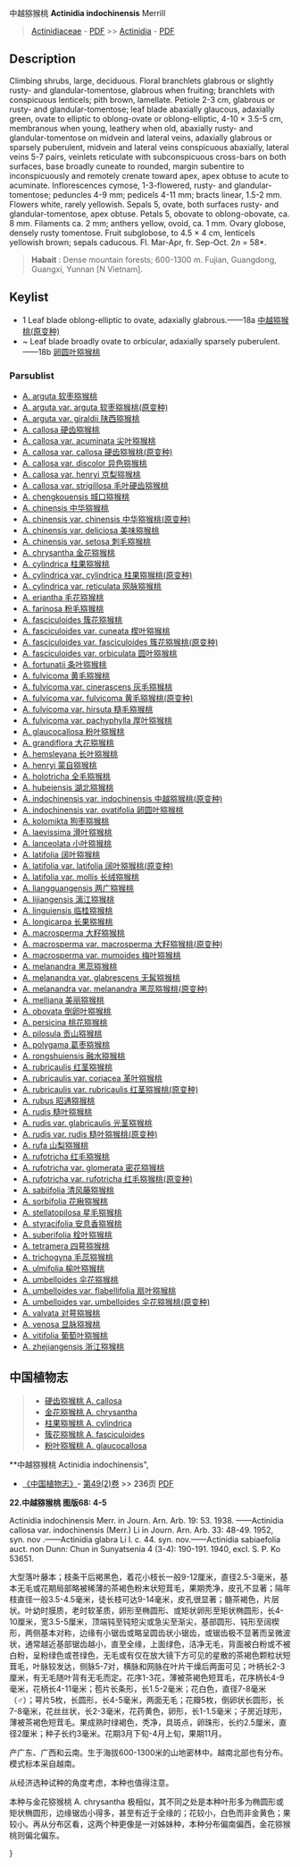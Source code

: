 中越猕猴桃 **Actinidia indochinensis** Merrill

> [Actinidiaceae](Actinidiaceae-猕猴桃科.md) - [PDF](http://www.iplant.cn/foc/pdf/Actinidiaceae.pdf) >> [Actinidia](Actinidia-猕猴桃属.md) - [PDF](http://www.iplant.cn/foc/pdf/Actinidia.pdf)

## Description

Climbing shrubs, large, deciduous. Floral branchlets glabrous or slightly rusty- and glandular-tomentose, glabrous when fruiting; branchlets with conspicuous lenticels; pith brown, lamellate. Petiole 2-3 cm, glabrous or rusty- and glandular-tomentose; leaf blade abaxially glaucous, adaxially green, ovate to elliptic to oblong-ovate or oblong-elliptic, 4-10 × 3.5-5 cm, membranous when young, leathery when old, abaxially rusty- and glandular-tomentose on midvein and lateral veins, adaxially glabrous or sparsely puberulent, midvein and lateral veins conspicuous abaxially, lateral veins 5-7 pairs, veinlets reticulate with subconspicuous cross-bars on both surfaces, base broadly cuneate to rounded, margin subentire to inconspicuously and remotely crenate toward apex, apex obtuse to acute to acuminate. Inflorescences cymose, 1-3-flowered, rusty- and glandular-tomentose; peduncles 4-9 mm; pedicels 4-11 mm; bracts linear, 1.5-2 mm. Flowers white, rarely yellowish. Sepals 5, ovate, both surfaces rusty- and glandular-tomentose, apex obtuse. Petals 5, obovate to oblong-obovate, ca. 8 mm. Filaments ca. 2 mm; anthers yellow, ovoid, ca. 1 mm. Ovary globose, densely rusty tomentose. Fruit subglobose, to 4.5 × 4 cm, lenticels yellowish brown; sepals caducous. Fl. Mar-Apr, fr. Sep-Oct. 2*n* = 58*.


> **Habait** : 
> Dense mountain forests; 600-1300 m. Fujian, Guangdong, Guangxi, Yunnan [N Vietnam].


## Keylist

* 1 Leaf blade oblong-elliptic to ovate, adaxially glabrous.——18a [中越猕猴桃(原变种)](Actinidia-indochinensis-var-indochinensis-中越狝猴桃(原变种).md)
* ~ Leaf blade broadly ovate to orbicular, adaxially sparsely puberulent.——18b [卵圆叶猕猴桃](Actinidia-indochinensis-var-ovatifolia-卵圆叶狝猴桃.md)

### Parsublist

* [A.  arguta  软枣猕猴桃](Actinidia-arguta-软枣狝猴桃.md)
* [A.  arguta var. arguta  软枣猕猴桃(原变种)](Actinidia-arguta-var-arguta-软枣狝猴桃(原变种).md)
* [A.  arguta var. giraldii  陕西猕猴桃](Actinidia-arguta-var-giraldii-陕西狝猴桃.md)
* [A.  callosa  硬齿猕猴桃](Actinidia-callosa-硬齿狝猴桃.md)
* [A.  callosa var. acuminata  尖叶猕猴桃](Actinidia-callosa-var-acuminata-尖叶狝猴桃.md)
* [A.  callosa var. callosa  硬齿猕猴桃(原变种)](Actinidia-callosa-var-callosa-硬齿狝猴桃(原变种).md)
* [A.  callosa var. discolor  异色猕猴桃](Actinidia-callosa-var-discolor-异色狝猴桃.md)
* [A.  callosa var. henryi  京梨猕猴桃](Actinidia-callosa-var-henryi-京梨狝猴桃.md)
* [A.  callosa var. strigillosa  毛叶硬齿猕猴桃](Actinidia-callosa-var-strigillosa-毛叶硬齿狝猴桃.md)
* [A.  chengkouensis  城口猕猴桃](Actinidia-chengkouensis-城口狝猴桃.md)
* [A.  chinensis  中华猕猴桃](Actinidia-chinensis-中华狝猴桃.md)
* [A.  chinensis var. chinensis  中华猕猴桃(原变种)](Actinidia-chinensis-var-chinensis-中华狝猴桃(原变种).md)
* [A.  chinensis var. deliciosa  美味猕猴桃](Actinidia-chinensis-var-deliciosa-美味狝猴桃.md)
* [A.  chinensis var. setosa  刺毛猕猴桃](Actinidia-chinensis-var-setosa-刺毛狝猴桃.md)
* [A.  chrysantha  金花猕猴桃](Actinidia-chrysantha-金花狝猴桃.md)
* [A.  cylindrica  柱果猕猴桃](Actinidia-cylindrica-柱果狝猴桃.md)
* [A.  cylindrica var. cylindrica  柱果猕猴桃(原变种)](Actinidia-cylindrica-var-cylindrica-柱果狝猴桃(原变种).md)
* [A.  cylindrica var. reticulata  网脉猕猴桃](Actinidia-cylindrica-var-reticulata-网脉狝猴桃.md)
* [A.  eriantha  毛花猕猴桃](Actinidia-eriantha-毛花狝猴桃.md)
* [A.  farinosa  粉毛猕猴桃](Actinidia-farinosa-粉毛狝猴桃.md)
* [A.  fasciculoides  簇花猕猴桃](Actinidia-fasciculoides-簇花狝猴桃.md)
* [A.  fasciculoides var. cuneata  楔叶猕猴桃](Actinidia-fasciculoides-var-cuneata-楔叶狝猴桃.md)
* [A.  fasciculoides var. fasciculoides  簇花猕猴桃(原变种)](Actinidia-fasciculoides-var-fasciculoides-簇花狝猴桃(原变种).md)
* [A.  fasciculoides var. orbiculata  圆叶猕猴桃](Actinidia-fasciculoides-var-orbiculata-圆叶狝猴桃.md)
* [A.  fortunatii  条叶猕猴桃](Actinidia-fortunatii-条叶狝猴桃.md)
* [A.  fulvicoma  黄毛猕猴桃](Actinidia-fulvicoma-黄毛狝猴桃.md)
* [A.  fulvicoma var. cinerascens  灰毛猕猴桃](Actinidia-fulvicoma-var-cinerascens-灰毛狝猴桃.md)
* [A.  fulvicoma var. fulvicoma  黄毛猕猴桃(原变种)](Actinidia-fulvicoma-var-fulvicoma-黄毛狝猴桃(原变种).md)
* [A.  fulvicoma var. hirsuta  糙毛猕猴桃](Actinidia-fulvicoma-var-hirsuta-糙毛狝猴桃.md)
* [A.  fulvicoma var. pachyphylla  厚叶猕猴桃](Actinidia-fulvicoma-var-pachyphylla-厚叶狝猴桃.md)
* [A.  glaucocallosa  粉叶猕猴桃](Actinidia-glaucocallosa-粉叶狝猴桃.md)
* [A.  grandiflora  大花猕猴桃](Actinidia-grandiflora-大花狝猴桃.md)
* [A.  hemsleyana  长叶猕猴桃](Actinidia-hemsleyana-长叶狝猴桃.md)
* [A.  henryi  蒙自猕猴桃](Actinidia-henryi-蒙自狝猴桃.md)
* [A.  holotricha  全毛猕猴桃](Actinidia-holotricha-全毛狝猴桃.md)
* [A.  hubeiensis  湖北猕猴桃](Actinidia-hubeiensis-湖北狝猴桃.md)
* [A.  indochinensis var. indochinensis  中越猕猴桃(原变种)](Actinidia-indochinensis-var-indochinensis-中越狝猴桃(原变种).md)
* [A.  indochinensis var. ovatifolia  卵圆叶猕猴桃](Actinidia-indochinensis-var-ovatifolia-卵圆叶狝猴桃.md)
* [A.  kolomikta  狗枣猕猴桃](Actinidia-kolomikta-狗枣狝猴桃.md)
* [A.  laevissima  滑叶猕猴桃](Actinidia-laevissima-滑叶狝猴桃.md)
* [A.  lanceolata  小叶猕猴桃](Actinidia-lanceolata-小叶狝猴桃.md)
* [A.  latifolia  阔叶猕猴桃](Actinidia-latifolia-阔叶狝猴桃.md)
* [A.  latifolia var. latifolia  阔叶猕猴桃(原变种)](Actinidia-latifolia-var-latifolia-阔叶狝猴桃(原变种).md)
* [A.  latifolia var. mollis  长绒猕猴桃](Actinidia-latifolia-var-mollis-长绒狝猴桃.md)
* [A.  liangguangensis  两广猕猴桃](Actinidia-liangguangensis-两广狝猴桃.md)
* [A.  lijiangensis  漓江猕猴桃](Actinidia-lijiangensis-漓江狝猴桃.md)
* [A.  linguiensis  临桂猕猴桃](Actinidia-linguiensis-临桂狝猴桃.md)
* [A.  longicarpa  长果猕猴桃](Actinidia-longicarpa-长果狝猴桃.md)
* [A.  macrosperma  大籽猕猴桃](Actinidia-macrosperma-大籽狝猴桃.md)
* [A.  macrosperma var. macrosperma  大籽猕猴桃(原变种)](Actinidia-macrosperma-var-macrosperma-大籽狝猴桃(原变种).md)
* [A.  macrosperma var. mumoides  梅叶猕猴桃](Actinidia-macrosperma-var-mumoides-梅叶狝猴桃.md)
* [A.  melanandra  黑蕊猕猴桃](Actinidia-melanandra-黑蕊狝猴桃.md)
* [A.  melanandra var. glabrescens  无髯猕猴桃](Actinidia-melanandra-var-glabrescens-无髯狝猴桃.md)
* [A.  melanandra var. melanandra  黑蕊猕猴桃(原变种)](Actinidia-melanandra-var-melanandra-黑蕊狝猴桃(原变种).md)
* [A.  melliana  美丽猕猴桃](Actinidia-melliana-美丽狝猴桃.md)
* [A.  obovata  倒卵叶猕猴桃](Actinidia-obovata-倒卵叶狝猴桃.md)
* [A.  persicina  桃花猕猴桃](Actinidia-persicina-桃花狝猴桃.md)
* [A.  pilosula  贡山猕猴桃](Actinidia-pilosula-贡山狝猴桃.md)
* [A.  polygama  葛枣猕猴桃](Actinidia-polygama-葛枣狝猴桃.md)
* [A.  rongshuiensis  融水猕猴桃](Actinidia-rongshuiensis-融水狝猴桃.md)
* [A.  rubricaulis  红茎猕猴桃](Actinidia-rubricaulis-红茎狝猴桃.md)
* [A.  rubricaulis var. coriacea  革叶猕猴桃](Actinidia-rubricaulis-var-coriacea-革叶狝猴桃.md)
* [A.  rubricaulis var. rubricaulis  红茎猕猴桃(原变种)](Actinidia-rubricaulis-var-rubricaulis-红茎狝猴桃(原变种).md)
* [A.  rubus  昭通猕猴桃](Actinidia-rubus-昭通狝猴桃.md)
* [A.  rudis  糙叶猕猴桃](Actinidia-rudis-糙叶狝猴桃.md)
* [A.  rudis var. glabricaulis  光茎猕猴桃](Actinidia-rudis-var-glabricaulis-光茎狝猴桃.md)
* [A.  rudis var. rudis  糙叶猕猴桃(原变种)](Actinidia-rudis-var-rudis-糙叶狝猴桃(原变种).md)
* [A.  rufa  山梨猕猴桃](Actinidia-rufa-山梨狝猴桃.md)
* [A.  rufotricha  红毛猕猴桃](Actinidia-rufotricha-红毛狝猴桃.md)
* [A.  rufotricha var. glomerata  密花猕猴桃](Actinidia-rufotricha-var-glomerata-密花狝猴桃.md)
* [A.  rufotricha var. rufotricha  红毛猕猴桃(原变种)](Actinidia-rufotricha-var-rufotricha-红毛狝猴桃(原变种).md)
* [A.  sabiifolia  清风藤猕猴桃](Actinidia-sabiifolia-清风藤狝猴桃.md)
* [A.  sorbifolia  花楸猕猴桃](Actinidia-sorbifolia-花楸狝猴桃.md)
* [A.  stellatopilosa  星毛猕猴桃](Actinidia-stellatopilosa-星毛狝猴桃.md)
* [A.  styracifolia  安息香猕猴桃](Actinidia-styracifolia-安息香狝猴桃.md)
* [A.  suberifolia  栓叶猕猴桃](Actinidia-suberifolia-栓叶狝猴桃.md)
* [A.  tetramera  四萼猕猴桃](Actinidia-tetramera-四萼狝猴桃.md)
* [A.  trichogyna  毛蕊猕猴桃](Actinidia-trichogyna-毛蕊狝猴桃.md)
* [A.  ulmifolia  榆叶猕猴桃](Actinidia-ulmifolia-榆叶狝猴桃.md)
* [A.  umbelloides  伞花猕猴桃](Actinidia-umbelloides-伞花狝猴桃.md)
* [A.  umbelloides var. flabellifolia  扇叶猕猴桃](Actinidia-umbelloides-var-flabellifolia-扇叶狝猴桃.md)
* [A.  umbelloides var. umbelloides  伞花猕猴桃(原变种)](Actinidia-umbelloides-var-umbelloides-伞花狝猴桃(原变种).md)
* [A.  valvata  对萼猕猴桃](Actinidia-valvata-对萼狝猴桃.md)
* [A.  venosa  显脉猕猴桃](Actinidia-venosa-显脉狝猴桃.md)
* [A.  vitifolia  葡萄叶猕猴桃](Actinidia-vitifolia-葡萄叶狝猴桃.md)
* [A.  zhejiangensis  浙江猕猴桃](Actinidia-zhejiangensis-浙江狝猴桃.md)


## 中国植物志

> * [硬齿猕猴桃  A.  callosa](Actinidia-callosa-硬齿狝猴桃.md)
> * [金花猕猴桃  A.  chrysantha](Actinidia-chrysantha-金花狝猴桃.md)
> * [柱果猕猴桃  A.  cylindrica](Actinidia-cylindrica-柱果狝猴桃.md)
> * [簇花猕猴桃  A.  fasciculoides](Actinidia-fasciculoides-簇花狝猴桃.md)
> * [粉叶猕猴桃  A.  glaucocallosa](Actinidia-glaucocallosa-粉叶狝猴桃.md)


**中越猕猴桃 Actinidia indochinensis",

* [《中国植物志》](http://www.iplant.cn/frps)- [第49(2)卷](http://www.iplant.cn/frps/vol/49(2)) >> 236页 [PDF](http://www.iplant.cn/frps/pdf/49(2)/236b.PDF)


**22.中越猕猴桃 图版68: 4-5**

Actinidia indochinensis Merr. in Journ. Arn. Arb. 19: 53. 1938. ——Actinidia callosa var. indochinensis (Merr.) Li in Journ. Arn. Arb. 33: 48-49. 1952, syn. nov .——Actinidia glabra Li l. c. 44. syn. nov.——Actinidia sabiaefolia auct. non Dunn: Chun in Sunyatsenia 4 (3-4): 190-191. 1940, excl. S. P. Ko 53651.

大型落叶藤本；枝条干后褐黑色，着花小枝长一般9-12厘米，直径2.5-3毫米，基本无毛或花期局部略被稀薄的茶褐色粉末状短茸毛，果期秃净，皮孔不显著；隔年枝直径一般3.5-4.5毫米，徒长枝可达9-14毫米，皮孔很显著；髓茶褐色，片层状。叶幼时膜质，老时软革质，卵形至椭圆形、或矩状卵形至矩状椭圆形，长4-10厘米，宽3.5-5厘米，顶端钝至钝短尖或急尖至渐尖，基部圆形、钝形至阔楔形，两侧基本对称，边缘有小锯齿或略呈圆齿状小锯齿，或锯齿极不显著而呈微波状，通常越近基部锯齿越小，直至全缘，上面绿色，洁净无毛，背面被白粉或不被白粉，呈粉绿色或苍绿色，无毛或有仅在放大镜下方可见的星散的茶褐色颗粒状短茸毛，叶脉较发达，侧脉5-7对，横脉和网脉在叶片干燥后两面可见；叶柄长2-3厘米，有无毛随叶背有无毛而定。花序1-3花，薄被茶褐色短茸毛，花序柄长4-9毫米，花柄长4-11毫米；苞片长条形，长1.5-2毫米；花白色，直径7-8毫米（♂）；萼片5枚，长圆形，长4-5毫米，两面无毛；花瓣5枚，倒卵状长圆形，长7-8毫米，花丝丝状，长2-3毫米，花药黄色，卵形，长1-1.5毫米；子房近球形，薄被茶褐色短茸毛。果成熟时绿褐色，秃净，具斑点，卵珠形，长约2.5厘米，直径2厘米；种子长约3毫米。花期3月下旬-4月上旬，果期11月。

产广东、广西和云南。生于海拔600-1300米的山地密林中。越南北部也有分布。模式标本采自越南。

从经济选种试种的角度考虑，本种也值得注意。

本种与金花猕猴桃 A. chrysantha 极相似，其不同之处是本种叶形多为椭圆形或矩状椭圆形，边缘锯齿小得多，甚至有近于全缘的；花较小，白色而非金黄色；果较小。再从分布区看，这两个种更像是一对姊妹种，本种分布偏南偏西，金花猕猴桃则偏北偏东。

}
